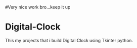 #Very nice work bro...keep it up
# Digital-Clock
  This my projects that i build Digital Clock using Tkinter python.
